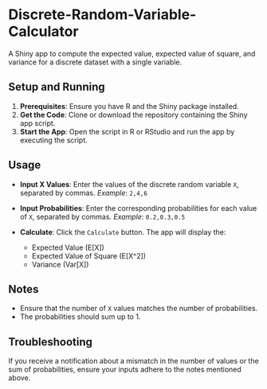 # Discrete-Random-Variable-Calculator

A Shiny app to compute the expected value, expected value of square, and variance for a discrete dataset with a single variable.

## Setup and Running

1. **Prerequisites**: Ensure you have R and the Shiny package installed.
2. **Get the Code**: Clone or download the repository containing the Shiny app script.
3. **Start the App**: Open the script in R or RStudio and run the app by executing the script.

## Usage

- **Input X Values**: 
  Enter the values of the discrete random variable `X`, separated by commas.
  *Example*: `2,4,6`

- **Input Probabilities**: 
  Enter the corresponding probabilities for each value of `X`, separated by commas.
  *Example*: `0.2,0.3,0.5`

- **Calculate**: 
  Click the `Calculate` button. The app will display the:
  - Expected Value \(E[X]\)
  - Expected Value of Square \(E[X^2]\)
  - Variance \(Var[X]\)

## Notes

- Ensure that the number of `X` values matches the number of probabilities.
- The probabilities should sum up to 1.

## Troubleshooting

If you receive a notification about a mismatch in the number of values or the sum of probabilities, ensure your inputs adhere to the notes mentioned above.

